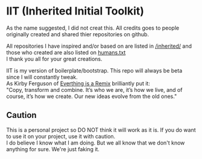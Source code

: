 # IIT (Inherited Initial Toolkit)

As the name suggested, I did not creat this. All credits goes to people originally created and shared thier repositories on github.

All repositories I have inspired and/or based on are listed in [/inherited/](https://github.com/studiomohawk/IIT/tree/master/inherited) and those who created are also listed on [humans.txt](https://github.com/studiomohawk/IIT/blob/master/humans.txt)  
I thank you all for your great creations.

IIT is my version of boilerplate/bootstrap. This repo will always be beta since I will constantly tweak.  
As Kirby Ferguson of [Everthing is a Remix](http://www.everythingisaremix.info/) brilliantly put it:  
"Copy, transform and combine. It’s who we are, it’s how we live, and of course, it’s how we create. Our new ideas evolve from the old ones."

## Caution

This is a personal project so DO NOT think it will work as it is. If you do want to use it on your project, use it with caution.  
I do believe I know what I am doing. But we all know that we don't know anything for sure. We're just faking it.
